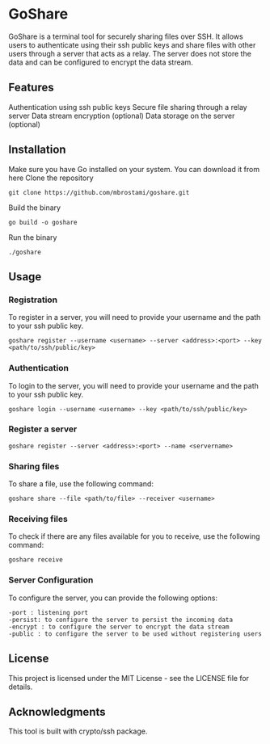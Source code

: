 # GoShare
GoShare is a terminal tool for securely sharing files over SSH. It allows users to authenticate using their ssh public keys and share files with other users through a server that acts as a relay. The server does not store the data and can be configured to encrypt the data stream.

## Features
Authentication using ssh public keys
Secure file sharing through a relay server
Data stream encryption (optional)
Data storage on the server (optional)


## Installation
Make sure you have Go installed on your system. You can download it from here
Clone the repository
```
git clone https://github.com/mbrostami/goshare.git
```
Build the binary
```
go build -o goshare
```
Run the binary
```
./goshare
```

## Usage
### Registration 
To register in a server, you will need to provide your username and the path to your ssh public key.
```
goshare register --username <username> --server <address>:<port> --key <path/to/ssh/public/key>
```

### Authentication
To login to the server, you will need to provide your username and the path to your ssh public key.

```
goshare login --username <username> --key <path/to/ssh/public/key>
```
### Register a server
```
goshare register --server <address>:<port> --name <servername>

```
### Sharing files
To share a file, use the following command:
```
goshare share --file <path/to/file> --receiver <username>
```
### Receiving files
To check if there are any files available for you to receive, use the following command:

```
goshare receive
```
### Server Configuration
To configure the server, you can provide the following options:

```
-port : listening port 
-persist: to configure the server to persist the incoming data
-encrypt : to configure the server to encrypt the data stream
-public : to configure the server to be used without registering users
```

## License
This project is licensed under the MIT License - see the LICENSE file for details.

## Acknowledgments
This tool is built with crypto/ssh package.
